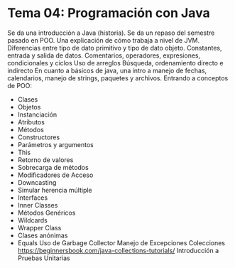 # Tema 04: Programación con Java

Se da una introducción a Java (historia).
Se da un repaso del semestre pasado en POO.
Una explicación de cómo trabaja a nivel de JVM.
Diferencias entre tipo de dato primitivo y tipo de dato objeto.
Constantes, entrada y salida de datos.
Comentarios, operadores, expresiones, condicionales y ciclos
Uso de arreglos
Búsqueda, ordenamiento directo e indirecto
En cuanto a básicos de java, una intro a manejo de fechas, calendarios, manejo de strings, paquetes y archivos.
Entrando a conceptos de POO:
* Clases
* Objetos
* Instanciación
* Atributos
* Métodos
* Constructores
* Parámetros y argumentos
* This
* Retorno de valores
* Sobrecarga de métodos
* Modificadores de Acceso
* Downcasting
* Simular herencia múltiple
* Interfaces
* Inner Classes
* Métodos Genéricos
* Wildcards
* Wrapper Class
* Clases anónimas
* Equals 
Uso de Garbage Collector
Manejo de Excepciones
Colecciones https://beginnersbook.com/java-collections-tutorials/
Introducción a Pruebas Unitarias

